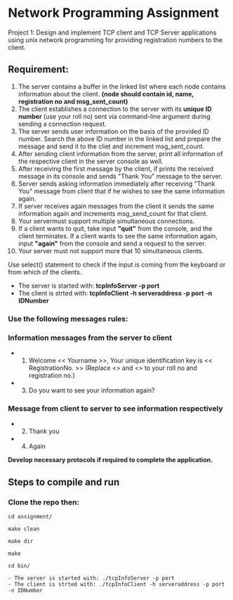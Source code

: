 # Network Programming Assignment

Project 1: Design and implement TCP client and TCP Server applications using unix network programming for providing registration numbers to the client.

## Requirement:
1. The server contains a buffer in the linked list where each node contains information about the client. **(node should contain id, name, registration no and msg_sent_count)**
2. The client establishes a connection to the server with its **unique ID number** (use your roll no) sent via command-line argument during sending a connection request.
3. The server sends user information on the basis of the provided ID number. Search the above ID number in the linked list and prepare the message and send it to the cliet and increment msg_sent_count.
4. After sending client information from the server, print all information of the respective client in the server console as well.
5. After receiving the first message by the client, if prints the received message in its console and sends "Thank You" message to the server.
6. Server sends asking information immediately after receiving "Thank You" message from client that if he wishes to see the same information again.
7. If server receives again messages from the client it sends the same information again and increments msg_send_count for that client.
8. Your servermust support multiple simultaneous connections.
9. If a client wants to quit, take input **"quit"** from the console, and the client terminates. If a client wants to see the same information again, input **"again"** from the console and send a request to the server.
10. Your server must not support more that 10 simultaneous clients.

Use select() statement to check if the input is coming from the keyboard or from which of the clients.

- The server is started with: **tcpInfoServer -p port**
- The client is strted with: **tcpInfoClient -h serveraddress -p port -n IDNumber**

### Use the following messages rules:
### Information messages from the server to client

- 1. Welcome << Yourname >>, Your unique identification key is << RegistrationNo. >> (Replace <<Yourname>> and <<Registration>> to your roll no and registration no.)
- 3. Do you want to see your information again?

### Message from client to server to see information respectively

- 2. Thank you
- 4. Again
  
**Develop necessary protocols if required to complete the application.**
  
## Steps to compile and run

### Clone the repo then:

```
cd assignment/
  
make clean

make dir

make

cd bin/

- The server is started with: ./tcpInfoServer -p port
- The client is strted with: ./tcpInfoClient -h serveraddress -p port -n IDNumber
```
